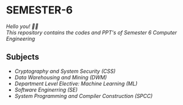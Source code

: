 # SEMESTER-6
*Hello you! :wave::blush:* <br>
*This repository contains the codes and PPT's of Semester 6 Computer Engineering* <br> 
## Subjects <br>
- *Cryptography and System Security (CSS)*
- *Data Warehousing and Mining (DWM)*
- *Department Level Elective: Machine Learning (ML)*
- *Software Enginerring (SE)*
- *System Programming and Compiler Construction (SPCC)*